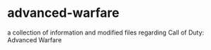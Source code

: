 # advanced-warfare
a collection of information and modified files regarding Call of Duty: Advanced Warfare
